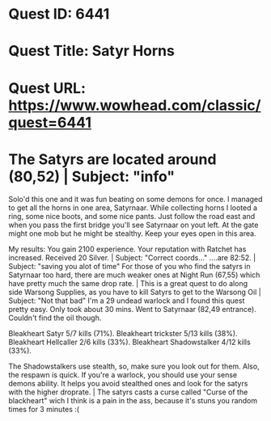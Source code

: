 # Quest ID: 6441
# Quest Title: Satyr Horns
# Quest URL: https://www.wowhead.com/classic/quest=6441
# The Satyrs are located around (80,52) | Subject: "info"
Solo'd this one and it was fun beating on some demons for once. I managed to get all the horns in one area, Satyrnaar. While collecting horns I looted a ring, some nice boots, and some nice pants. Just follow the road east and when you pass the first bridge you'll see Satyrnaar on yout left. At the gate might one mob but he might be stealthy. Keep your eyes open in this area.

My results:
You gain 2100 experience.
Your reputation with Ratchet has increased.
Received 20 Silver. | Subject: "Correct coords..."
....are 82:52. | Subject: "saving you alot of time"
For those of you who find the satyrs in Satyrnaar too hard, there are much weaker ones at Night Run (67,55) which have pretty much the same drop rate. | This is a great quest to do along side Warsong Supplies, as you have to kill Satyrs to get to the Warsong Oil | Subject: "Not that bad"
I'm a 29 undead warlock and I found this quest pretty easy. Only took about 30 mins. Went to Satyrnaar (82,49 entrance). Couldn't find the oil though.

Bleakheart Satyr 5/7 kills (71%).
Bleakheart trickster 5/13 kills (38%).
Bleakheart Hellcaller 2/6 kills (33%).
Bleakheart Shadowstalker 4/12 kills (33%).

The Shadowstalkers use stealth, so, make sure you look out for them. Also, the respawn is quick. If you're a warlock, you should use your sense demons ability. It helps you avoid stealthed ones and look for the satyrs with the higher droprate. | The satyrs casts a curse called "Curse of the blackheart" wich I think is a pain in the ass, because it's stuns you random times for 3 minutes :(